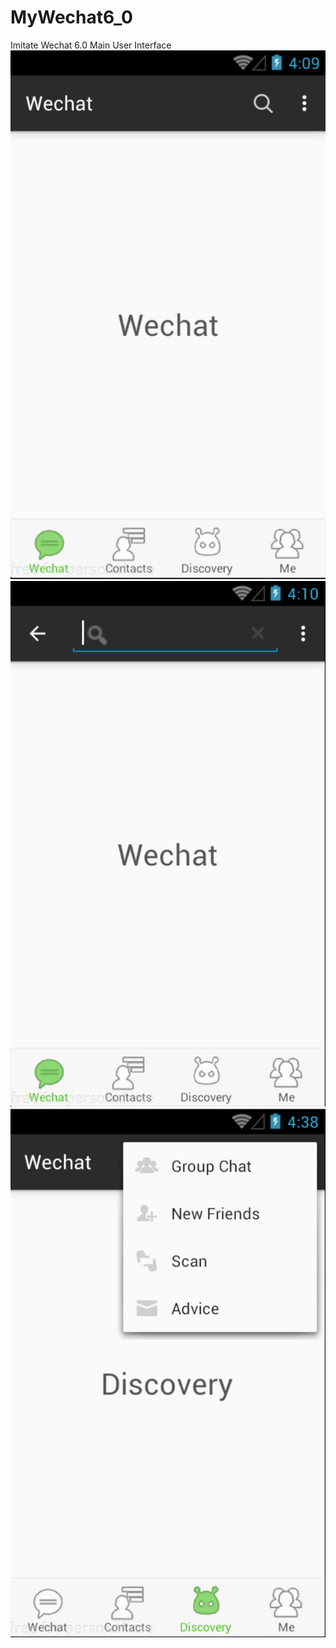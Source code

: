 # MyWechat6_0
Imitate Wechat 6.0 Main User Interface
![image](https://github.com/rayray199085/MyWechat6_0/blob/master/images/Screen%20Shot%202019-01-07%20at%204.35.35%20pm.png)
![image](https://github.com/rayray199085/MyWechat6_0/blob/master/images/Screen%20Shot%202019-01-07%20at%204.35.57%20pm.png)
![image](https://github.com/rayray199085/MyWechat6_0/blob/master/images/Screen%20Shot%202019-01-07%20at%204.37.58%20pm.png)
